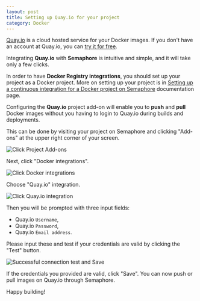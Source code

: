 ```yaml
---
layout: post
title: Setting up Quay.io for your project
category: Docker
---
```


[Quay.io](https://quay.io/) is a cloud hosted service for your Docker images.
If you don't have an account at Quay.io, you can
[try it for free](https://quay.io/plans/?trial-plan=free).

Integrating **Quay.io** with **Semaphore** is intuitive and simple, and it
will take only a few clicks.

In order to have **Docker Registry integrations**, you should set up your
project as a Docker project. More on setting up your project is in
[Setting up a continuous integration for a Docker project on Semaphore](/docs/docker/setting-up-continuous-integration-for-docker-project.html)
documentation page.

Configuring the **Quay.io** project add-on will enable you to **push** and
**pull** Docker images without you having to login to Quay.io during builds
and deployments.

This can be done by visiting your project on Semaphore and clicking "Add-ons"
at the upper right corner of your screen.

<img src="" class="img-responsive img-bordered" alt="Click Project Add-ons">

Next, click "Docker integrations".

<img src="" class="img-responsive img-bordered" alt="Click Docker integrations">

Choose "Quay.io" integration.

<img src="" class="img-responsive img-bordered" alt="Click Quay.io integration">

Then you will be prompted with three input fields:

  - Quay.io `Username`,
  - Quay.io `Password`,
  - Quay.io `Email address`.

Please input these and test if your credentials are valid
by clicking the "Test" button.

<img src="" class="img-responsive img-bordered" alt="Successful connection test and Save">

If the credentials you provided are valid, click "Save". You can now push or
pull images on Quay.io through Semaphore.

Happy building!
